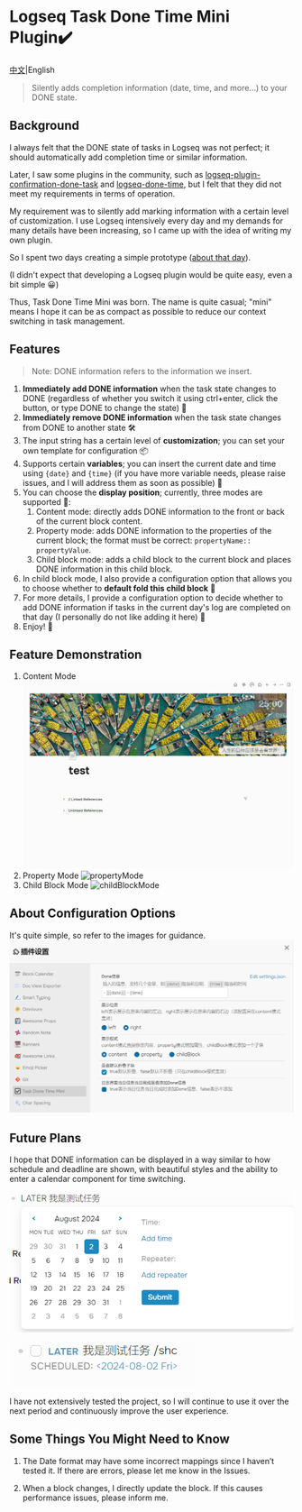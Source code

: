 # Logseq Task Done Time Mini Plugin✔️

[中文](./README.md)|English

> Silently adds completion information (date, time, and more...) to your DONE state.

## Background

I always felt that the DONE state of tasks in Logseq was not perfect; it should automatically add completion time or similar information.

Later, I saw some plugins in the community, such as [logseq-plugin-confirmation-done-task](https://github.com/YU000jp/logseq-plugin-confirmation-done-task) and [logseq-done-time](https://github.com/mjs/logseq-done-time), but I felt that they did not meet my requirements in terms of operation.

My requirement was to silently add marking information with a certain level of customization. I use Logseq intensively every day and my demands for many details have been increasing, so I came up with the idea of writing my own plugin.

So I spent two days creating a simple prototype ([about that day](https://mlhiter.github.io/#/page/logseq-task-done-time-mini)).

(I didn't expect that developing a Logseq plugin would be quite easy, even a bit simple 😀)

Thus, Task Done Time Mini was born. The name is quite casual; "mini" means I hope it can be as compact as possible to reduce our context switching in task management.

## Features

> Note: DONE information refers to the information we insert.

1. **Immediately add DONE information** when the task state changes to DONE (regardless of whether you switch it using ctrl+enter, click the button, or type DONE to change the state) 🔨
2. **Immediately remove DONE information** when the task state changes from DONE to another state 🛠
3. The input string has a certain level of **customization**; you can set your own template for configuration 📦
4. Supports certain **variables**; you can insert the current date and time using `{date}` and `{time}` (if you have more variable needs, please raise issues, and I will address them as soon as possible) 📝
5. You can choose the **display position**; currently, three modes are supported 🚧:
   1. Content mode: directly adds DONE information to the front or back of the current block content.
   2. Property mode: adds DONE information to the properties of the current block; the format must be correct: `propertyName:: propertyValue`.
   3. Child block mode: adds a child block to the current block and places DONE information in this child block.
6. In child block mode, I also provide a configuration option that allows you to choose whether to **default fold this child block** 🔌
7. For more details, I provide a configuration option to decide whether to add DONE information if tasks in the current day's log are completed on that day (I personally do not like adding it here) 📂
8. Enjoy! 🎉

## Feature Demonstration

1. Content Mode
   ![contentMode](screenshots/contentMode.gif)
2. Property Mode
   ![propertyMode](screenshots/propertyMode.gif)
3. Child Block Mode
   ![childBlockMode](screenshots/childBlockMode.gif)

## About Configuration Options

It's quite simple, so refer to the images for guidance.
![settings](screenshots/settings.png)

## Future Plans

I hope that DONE information can be displayed in a way similar to how schedule and deadline are shown, with beautiful styles and the ability to enter a calendar component for time switching.

![schedule dialog](screenshots/scheduleDialog.png)

![schedule show](screenshots/scheduleShow.png)

I have not extensively tested the project, so I will continue to use it over the next period and continuously improve the user experience.

## Some Things You Might Need to Know

1. The Date format may have some incorrect mappings since I haven’t tested it. If there are errors, please let me know in the Issues.

2. When a block changes, I directly update the block. If this causes performance issues, please inform me.
